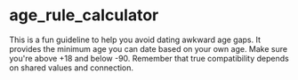 # age_rule_calculator

This is a fun guideline to help you avoid dating awkward age gaps. It provides the minimum age you can date based on your own age.
Make sure you're above +18 and below -90.
Remember that true compatibility depends on shared values and connection.
